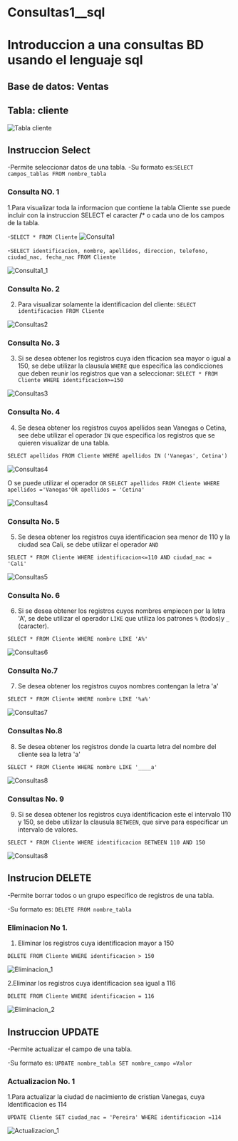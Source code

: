 # Consultas1__sql
# Introduccion a una consultas BD usando el lenguaje sql

## Base de datos: Ventas
## Tabla: cliente

![Tabla cliente](/img/tabla_cliente.png)

## Instruccion Select
-Permite seleccionar datos de una tabla.
-Su formato es:`SELECT campos_tablas FROM nombre_tabla`

### Consulta NO. 1
1.Para visualizar toda la informacion que contiene la tabla Cliente sse puede incluir con la instruccion SELECT el caracter **/*** o cada uno de los campos de la tabla.

-`SELECT * FROM Cliente`
![Consulta1](/img/consulta_1.png)

-`SELECT identificacion, nombre, apellidos, direccion, telefono, ciudad_nac, fecha_nac FROM Cliente`

![Consulta1_1](/img/consulta_2.png)

### Consulta No. 2

2. Para visualizar solamente la identificacion del cliente: `SELECT identificacion FROM Cliente`

![Consultas2](/img/Consultas_3.png)

### Consulta No. 3

3. Si se desea obtener los registros cuya iden tficacion sea mayor o igual a 150, se debe utilizar la clausula `WHERE` que especifica las condicciones que deben reunir los registros que van a seleccionar: `SELECT * FROM Cliente WHERE identificacion>=150`

![Consultas3](/img/Consultas_4.png)


### Consulta No. 4

4. Se desea obtener los registros cuyos apellidos sean Vanegas o Cetina, see debe utilizar el operador `IN` que especifica los registros que se quieren visualizar de una tabla.

`SELECT apellidos FROM Cliente WHERE apellidos IN ('Vanegas', Cetina')`

![Consultas4](/img/consultas_5.png)

O se puede utilizar el operador `OR`
`SELECT apellidos FROM Cliente WHERE apellidos ='Vanegas'OR apellidos = 'Cetina'`

![Consultas4](/img/Consultas_6.png)

### Consulta No. 5

5. Se desea obtener los registros cuya identificacion sea menor de 110 y la ciudad sea  Cali, se debe utilizar el operador `AND`

`SELECT * FROM Cliente WHERE identificacion<=110 AND ciudad_nac = 'Cali'`

![Consultas5](/img/consultas_7.png)

### Consulta No. 6

6. Si se desea obtener los registros cuyos nombres empiecen por la letra 'A', se debe utilizar el operador `LIKE` que utiliza los patrones `%` (todos)y `_` (caracter).

`SELECT * FROM Cliente WHERE nombre LIKE 'A%'`

![Consultas6](/img/consulta_8.png)

### Consulta No.7

7. Se desea obtener los registros cuyos nombres contengan la letra 'a'

`SELECT * FROM Cliente WHERE nombre LIKE '%a%'`


![Consultas7](/img/consultas_9.png)

### Consultas No.8

8. Se desea obtener los registros donde la cuarta letra del nombre del cliente sea la letra 'a'

`SELECT * FROM Cliente WHERE nombre LIKE '____a'`

![Consultas8](/img/Consultas_10.png)

### Consultas No. 9

9. Si se desea obtener los registros cuya identificacion este el intervalo 110 y 150, se debe utilizar la clausula `BETWEEN`, que sirve para especificar un intervalo de valores. 

`SELECT * FROM Cliente WHERE identificacion BETWEEN 110 AND 150`

![Consultas8](/img/consultas_11.png)


## Instrucion DELETE
-Permite borrar todos o un grupo especifico de registros de una tabla.

-Su formato es: `DELETE FROM nombre_tabla`

### Eliminacion No 1.

1. Eliminar los registros cuya identificacion mayor a 150

`DELETE FROM Cliente WHERE identificacion > 150`

![Eliminacion_1](/img/eliminacion_1.png)

2.Eliminar los registros cuya identificacion sea igual a 116

`DELETE FROM Cliente WHERE identificacion = 116`

![Eliminacion_2](/img/eliminacion_2.png)


## Instruccion UPDATE 

-Permite actualizar el campo de una tabla.

-Su formato es: `UPDATE nombre_tabla SET nombre_campo =Valor`

### Actualizacion No. 1

1.Para actualizar la ciudad de nacimiento de cristian Vanegas, cuya Identificacion es 114

`UPDATE Cliente SET ciudad_nac = 'Pereira' WHERE identificacion =114`

![Actualizacion_1](/img/Actualizacion_1.png)

